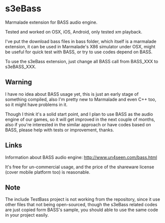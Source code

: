 s3eBass
=======

Marmalade extension for BASS audio engine.

Tested and worked on OSX, iOS, Android, only tested xm playback.

I've put the download bass files in bass folder, which itself is a marmalade extension, it can be used in Marmalade's X86 simulator under OSX, might be useful for quick test with BASS, or try to use codes depend on BASS.

To use the s3eBass extension, just change all BASS call from BASS_XXX to s3eBASS_XXX.

Warning
-------

I have no idea about BASS usage yet, this is just an early stage of something compiled, also I'm pretty new to Marmalade and even C++ too, so it might have problems in it.

Though I think it's a solid start point, and I plan to use BASS as the audio engine of our games, so it will get improved in the next couple of months, also if you're interested in the similar approach or have codes based on BASS, please help with tests or improvement, thanks.

Links
-----
Information about BASS audio engine: http://www.un4seen.com/bass.html

It's free for un-commercial usage, and the price of the shareware license (cover mobile platform too) is reasonable.

Note
----
The include TestBass project is not working from the repository, since it use other files that not being open-sourced, though the s3eBass related codes are just copied form BASS's sample, you should able to use the same code in your project easily.
